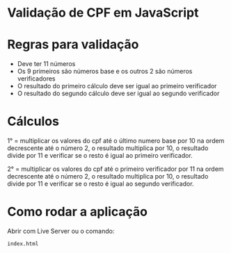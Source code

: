# Validação de CPF em JavaScript


# Regras para validação

- Deve ter 11 números
- Os 9 primeiros são números base e os outros 2 são números verificadores
- O resultado do primeiro cálculo deve ser igual ao primeiro verificador
- O resultado do segundo cálculo deve ser igual ao segundo verificador

# Cálculos

1° = multiplicar os valores do cpf até o último numero base por 10 na ordem decrescente até o número 2, o resultado multiplica por 10, o resultado divide por 11 e verificar se o resto é igual ao primeiro verificador.

2° = multiplicar os valores do cpf até o primeiro verificador por 11 na ordem decrescente até o número 2, o resultado multiplica por 10, o resultado divide por 11 e verificar se o resto é igual ao segundo verificador.

# Como rodar a aplicação

Abrir com Live Server ou o comando:
```bash
index.html
```

